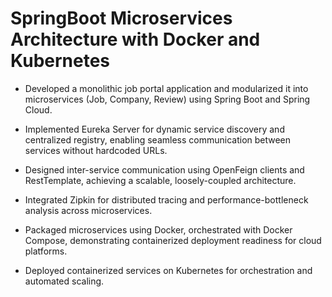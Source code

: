 # SpringBoot Microservices Architecture with Docker and Kubernetes

- Developed a monolithic job portal application and modularized it into microservices (Job, Company, Review) using Spring Boot and Spring Cloud.

- Implemented Eureka Server for dynamic service discovery and centralized registry, enabling seamless communication between services without hardcoded URLs.

- Designed inter-service communication using OpenFeign clients and RestTemplate, achieving a scalable, loosely-coupled architecture.

- Integrated Zipkin for distributed tracing and performance-bottleneck analysis across microservices.

- Packaged microservices using Docker, orchestrated with Docker Compose, demonstrating containerized deployment readiness for cloud platforms.

- Deployed containerized services on Kubernetes for orchestration and automated scaling.
